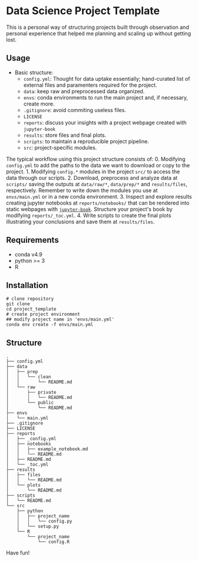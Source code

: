 # Data Science Project Template

This is a personal way of structuring projects built through observation and personal experience that helped me planning and scaling up without getting lost.

## Usage
- Basic structure:
    - `config.yml`: Thought for data uptake essentially; hand-curated list of external files and paramenters required for the project.
    - `data`: keep raw and preprocessed data organized.  
    - `envs`: conda environments to run the main project and, if necessary, create more.
    - `.gitignore`: avoid commiting useless files.
    - `LICENSE`
    - `reports`: discuss your insights with a project webpage created with `jupyter-book`
    - `results`: store files and final plots.
    - `scripts`: to maintain a reproducible project pipeline.
    - `src`: project-specific modules.

The typical workflow using this project structure consists of:
    0. Modifying `config.yml` to add the paths to the data we want to download or copy to the project.
    1. Modifying `config.*` modules in the project `src/` to access the data through our scripts.
    2. Download, preprocess and analyze data at `scripts/` saving the outputs at `data/raw/*`, `data/prep/*` and `results/files`, respectively. Remember to write down the modules you use at `envs/main.yml` or in a new conda environment.
    3. Inspect and explore results creating jupyter notebooks at `reports/notebooks/` that can be rendered into static webpages with [`jupyter-book`](https://jupyterbook.org/intro.html). Structure your project's book by modifying `reports/_toc.yml`.
    4. Write scripts to create the final plots illustrating your conclusions and save them at `results/files`.
    
## Requirements
- conda v4.9
- python >= 3
- R

## Installation
```shell
# clone repository
git clone
cd project_template
# create project environment
## modify project name in 'envs/main.yml'
conda env create -f envs/main.yml
```

## Structure
```shell
.
├── config.yml
├── data
│   ├── prep
│   │   └── clean
│   │       └── README.md
│   └── raw
│       ├── private
│       │   └── README.md
│       └── public
│           └── README.md
├── envs
│   └── main.yml
├── .gitignore
├── LICENSE
├── reports
│   ├── _config.yml
│   ├── notebooks
│   │   ├── example_notebook.md
│   │   └── README.md
│   ├── README.md
│   └── _toc.yml
├── results
│   ├── files
│   │   └── README.md
│   └── plots
│       └── README.md
├── scripts
│   └── README.md
└── src
    ├── python
    │   ├── project_name
    │   │   └── config.py
    │   └── setup.py
    └── R
        └── project_name
            └── config.R
```

Have fun!
